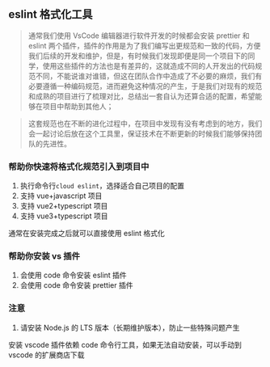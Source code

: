 ## eslint 格式化工具

> 通常我们使用 VsCode 编辑器进行软件开发的时候都会安装 prettier 和 eslint 两个插件，插件的作用是为了我们编写出更规范和一致的代码，方便我们后续的开发和维护，但是，有时候我们发现即便是同一个项目下的同学，使用这些插件的方法也是有差异的，这就造成不同的人开发出的代码规范不同，不能说谁对谁错，但这在团队合作中造成了不必要的麻烦，我们有必要遵循一种编码规范，进而避免这种情况的产生，于是我们对现有的规范和成熟的项目进行了梳理对比，总结出一套自认为还算合适的配置，希望能够在项目中帮助到其他人；

> 这套规范也在不断的进化过程中，在项目中发现有没有考虑到的地方，我们会一起讨论后放在这个工具里，保证技术在不断更新的时候我们能够保持团队的先进性。

### 帮助你快速将格式化规范引入到项目中

1. 执行命令行`cloud eslint`，选择适合自己项目的配置
2. 支持 vue+javascript 项目
3. 支持 vue2+typescript 项目
4. 支持 vue3+typescript 项目

通常在安装完成之后就可以直接使用 eslint 格式化

### 帮助你安装 vs 插件

1. 会使用 code 命令安装 eslint 插件
2. 会使用 code 命令安装 prettier 插件

### 注意

1. 请安装 Node.js 的 LTS 版本（长期维护版本），防止一些特殊问题产生

安装 vscode 插件依赖 code 命令行工具，如果无法自动安装，可以手动到 vscode 的扩展商店下载
